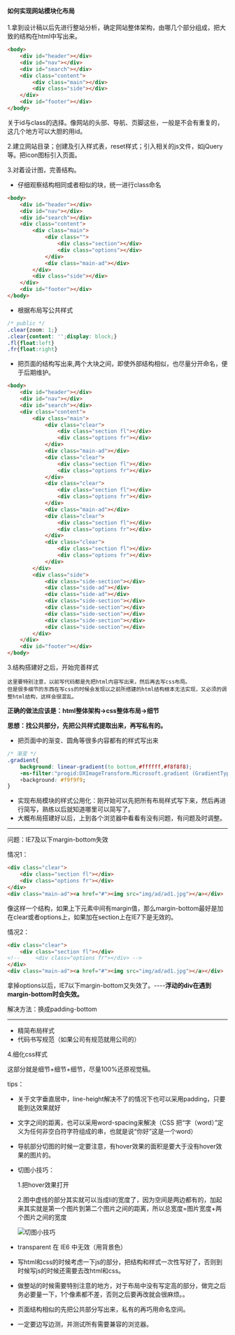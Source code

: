 #### 如何实现网站模块化布局

1.拿到设计稿以后先进行整站分析，确定网站整体架构，由哪几个部分组成，把大致的结构在html中写出来。

```html
<body>
	<div id="header"></div>
	<div id="nav"></div>
	<div id="search"></div>
	<div class="content">
		<div class="main"></div>
		<div class="side"></div>
	</div>
	<div id="footer"></div>
</body>
```
关于id与class的选择。像网站的头部、导航、页脚这些，一般是不会有重复的，这几个地方可以大胆的用id。

2.建立网站目录；创建及引入样式表，reset样式；引入相关的js文件，如jQuery等。把icon图标引入页面。

3.对着设计图，完善结构。

-  仔细观察结构相同或者相似的块，统一进行class命名

```html
<body>
    <div id="header"></div>
    <div id="nav"></div>
    <div id="search"></div>
    <div class="content">
        <div class="main">
            <div class="">
                <div class="section"></div>
                <div class="options"></div>
            </div>
            <div class="main-ad"></div>
        </div>
        <div class="side"></div>
    </div>
    <div id="footer"></div>
</body>
```
- 根据布局写公共样式

```css
/* public */
.clear{zoom: 1;}
.clear{content: '';display: block;}
.fl{float:left}
.fr{float:right}
```
- 把页面的结构写出来,两个大块之间，即使外部结构相似，也尽量分开命名，便于后期维护。

```html
<body>
    <div id="header"></div>
    <div id="nav"></div>
    <div id="search"></div>
    <div class="content">
        <div class="main">
            <div class="clear">
                <div class="section fl"></div>
                <div class="options fr"></div>
            </div>
            <div class="main-ad"></div>
            <div class="clear">
                <div class="section fl"></div>
                <div class="options fr"></div>
            </div>
            <div class="clear">
                <div class="section fl"></div>
                <div class="options fr"></div>
            </div>
            <div class="main-ad"></div>
            <div class="clear">
                <div class="section fl"></div>
                <div class="options fr"></div>
            </div>
            <div class="clear">
                <div class="section fl"></div>
                <div class="options fr"></div>
            </div>
        </div>
        <div class="side">
        	<div class="side-section"></div>
        	<div class="side-ad"></div>
        	<div class="side-ad"></div>
        	<div class="side-section"></div>
        	<div class="side-section"></div>
        	<div class="side-section"></div>
        	<div class="side-section"></div>
        	<div class="side-section"></div>
        </div>
    </div>
    <div id="footer"></div>
</body>
```

3.结构搭建好之后，开始完善样式

    这里要特别注意，以前写代码都是先把html内容写出来，然后再去写css布局。
    但是很多细节的东西在写css的时候会发现以之前所搭建的html结构根本无法实现，又必须的调整html结构，这样会很混乱。

**正确的做法应该是：html整体架构→css整体布局→细节**

**思想：找公共部分，先把公共样式提取出来，再写私有的。**

- 把页面中的渐变、圆角等很多内容都有的样式写出来

```css
/* 渐变 */
.gradient{
	background: linear-gradient(to bottom,#ffffff,#f8f8f8);
	-ms-filter:"progid:DXImageTransform.Microsoft.gradient (GradientType=0, startColorstr=#FFFFFF, endColorstr=#f8f8f8)";
	+background: #f9f9f9;
}
```

- 实现布局模块的样式公用化：刚开始可以先把所有布局样式写下来，然后再进行简写，熟练以后就知道哪里可以简写了。
- 大概布局搭建好以后，上到各个浏览器中看看有没有问题，有问题及时调整。
---
问题：IE7及以下margin-bottom失效

情况1：

```html
<div class="clear">
    <div class="section fl"></div>
    <div class="options fr"></div>
</div>
<div class="main-ad"><a href="#"><img src="img/ad/ad1.jpg"></a></div>
```
像这样一个结构，如果上下元素中间有margin值，那么margin-bottom最好是加在clear或者options上，如果加在section上在IE7下是无效的。

情况2：

```html
<div class="clear">
    <div class="section fl"></div>
<!--     <div class="options fr"></div> -->
</div>
<div class="main-ad"><a href="#"><img src="img/ad/ad1.jpg"></a></div>
```
拿掉options以后，IE7以下margin-bottom又失效了。----**浮动的div在遇到margin-bottom时会失效。**

解决方法：换成padding-bottom

---

- 精简布局样式
- 代码书写规范（如果公司有规范就用公司的）

4.细化css样式

这部分就是细节+细节+细节，尽量100%还原视觉稿。

tips：

- 关于文字垂直居中，line-height解决不了的情况下也可以采用padding，只要能到达效果就好
- 文字之间的距离，也可以采用word-spacing来解决（CSS 把“字（word）”定义为任何非空白符字符组成的串，也就是说“你好”这是一个word）
- 导航部分切图的时候一定要注意，有hover效果的面积是要大于没有hover效果的图片的。
- 切图小技巧：

    1.把hover效果打开

    2.图中虚线的部分其实就可以当成li的宽度了，因为空间是两边都有的，加起来其实就是第一个图片到第二个图片之间的距离，所以总宽度=图片宽度+两个图片之间的宽度

    ![切图小技巧](http://upload-images.jianshu.io/upload_images/4229306-694257c36bbaa131.png?imageMogr2/auto-orient/strip%7CimageView2/2/w/500)

- transparent 在 IE6 中无效（用背景色）
- 写html和css的时候考虑一下js的部分，把结构和样式一次性写好了，否则到时候写js的时候还需要去改html和css。

- 做整站的时候需要特别注意的地方，对于布局中没有写定高的部分，做完之后务必要量一下，1个像素都不差，否则之后要再改就会很麻烦。。
- 页面结构相似的先把公共部分写出来，私有的再巧用命名空间。

-  一定要边写边测，并测试所有需要兼容的浏览器。
